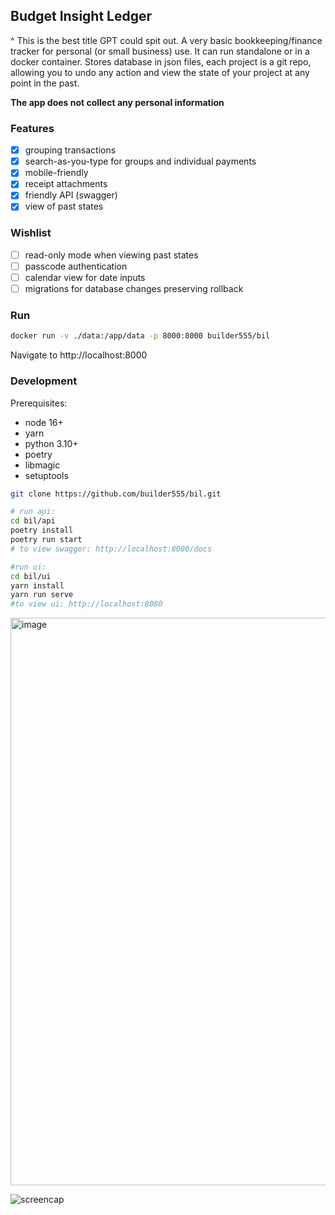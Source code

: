 ## Budget Insight Ledger

^ This is the best title GPT could spit out. A very basic bookkeeping/finance tracker for personal (or small business) use. It can run standalone or in a docker container.
Stores database in json files, each project is a git repo, allowing you to undo any action and view the state of your project at any point in the past.

**The app does not collect any personal information**

### Features
- [x] grouping transactions
- [x] search-as-you-type for groups and individual payments
- [x] mobile-friendly
- [x] receipt attachments
- [x] friendly API (swagger)
- [x] view of past states

### Wishlist
- [ ] read-only mode when viewing past states
- [ ] passcode authentication
- [ ] calendar view for date inputs
- [ ] migrations for database changes preserving rollback

### Run

```bash
docker run -v ./data:/app/data -p 8000:8000 builder555/bil
```

Navigate to http://localhost:8000

### Development

Prerequisites:

- node 16+
- yarn
- python 3.10+
- poetry
- libmagic
- setuptools

```bash
git clone https://github.com/builder555/bil.git

# run api:
cd bil/api
poetry install
poetry run start
# to view swagger: http://localhost:8000/docs

#run ui:
cd bil/ui
yarn install
yarn run serve
#to view ui: http://localhost:8080
```

<img width="908" alt="image" src="https://github.com/user-attachments/assets/57d4ee16-a166-4829-ab88-dab643b6a15d">

![screencap](https://github.com/user-attachments/assets/2cb7561a-dc1c-4649-9142-e4de9e3954b6)
